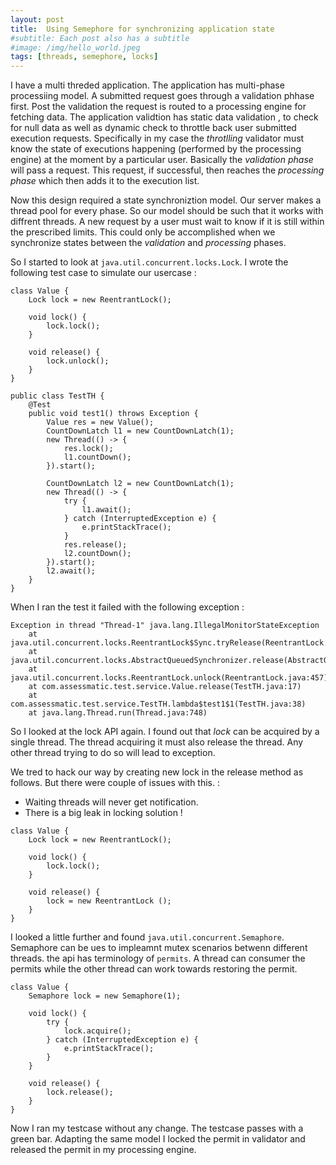 ```yaml
---
layout: post
title:  Using Semephore for synchronizing application state
#subtitle: Each post also has a subtitle
#image: /img/hello_world.jpeg
tags: [threads, semephore, locks]
---
```

I have a multi threded application. The application has multi-phase processiing model. A submitted request goes through a validation phhase first. Post the validation the request is routed to a processing engine for fetching data. The application validtion has static data validation , to check for null data as well as dynamic check to throttle back user submitted execution requests. Specifically in my case the *throtlling* validator must know the state of executions happening (performed by the processing engine) at the moment by a particular user. Basically the *validation phase* will pass a request. This request, if successful, then reaches the *processing phase* which then adds it to the execution list.

Now this design required a state synchroniztion model. Our server makes a thread pool for every phase. So our model should be such that it works with diffrent threads. A new request by a user must wait to know if it is still within the prescribed limits. This could only be accomplished when we synchronize states between the *validation* and *processing* phases.

So I started to look at `java.util.concurrent.locks.Lock`. I wrote the following test case to simulate our usercase :
```
class Value {
    Lock lock = new ReentrantLock();

    void lock() {
        lock.lock();
    }

    void release() {
        lock.unlock();
    }
}

public class TestTH {
    @Test
    public void test1() throws Exception {
        Value res = new Value();
        CountDownLatch l1 = new CountDownLatch(1);
        new Thread(() -> {
            res.lock();
            l1.countDown();
        }).start();

        CountDownLatch l2 = new CountDownLatch(1);
        new Thread(() -> {
            try {
                l1.await();
            } catch (InterruptedException e) {
                e.printStackTrace();
            }
            res.release();
            l2.countDown();
        }).start();
        l2.await();
    }
}
```

When I ran the test it failed with the following exception :

```
Exception in thread "Thread-1" java.lang.IllegalMonitorStateException
	at java.util.concurrent.locks.ReentrantLock$Sync.tryRelease(ReentrantLock.java:151)
	at java.util.concurrent.locks.AbstractQueuedSynchronizer.release(AbstractQueuedSynchronizer.java:1261)
	at java.util.concurrent.locks.ReentrantLock.unlock(ReentrantLock.java:457)
	at com.assessmatic.test.service.Value.release(TestTH.java:17)
	at com.assessmatic.test.service.TestTH.lambda$test1$1(TestTH.java:38)
	at java.lang.Thread.run(Thread.java:748)
```
So I looked at the lock API again. I found out that *lock* can be acquired by a single thread. The thread acquiring it must also release the thread. Any other thread trying to do so will lead to exception.

We tred to hack our way by creating new lock in the release method as follows. But there were couple of issues with this. :
- Waiting threads will never get notification.
- There is a big leak in locking solution !
```
class Value {
    Lock lock = new ReentrantLock();

    void lock() {
        lock.lock();
    }

    void release() {
        lock = new ReentrantLock ();
    }
}
```

I looked a little further and found `java.util.concurrent.Semaphore`. Semaphore can be ues to impleamnt mutex scenarios betwenn different threads. the api has terminology of `permits`. A thread can consumer the permits while the other thread can work towards restoring the permit.
```
class Value {
    Semaphore lock = new Semaphore(1);

    void lock() {
        try {
            lock.acquire();
        } catch (InterruptedException e) {
            e.printStackTrace();
        }
    }

    void release() {
        lock.release();
    }
}
```
Now I ran my testcase without any change. The testcase passes with a green bar. Adapting the same model I locked the permit in validator and released the permit in my processing engine.
